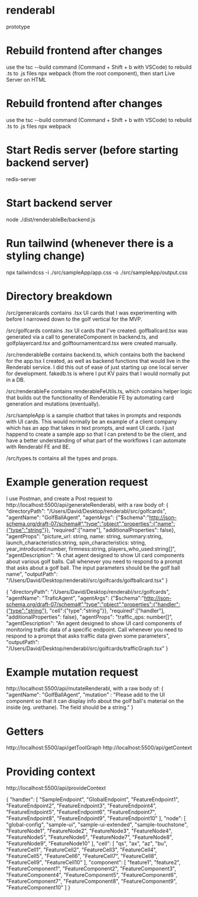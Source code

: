 # renderabl
prototype

# Rebuild frontend after changes
use the tsc --build command (Command + Shift + b with VSCode) to rebuild .ts to .js files
npx webpack (from the root component), then start Live Server on HTML

# Rebuild frontend after changes
use the tsc --build command (Command + Shift + b with VSCode) to rebuild .ts to .js files
npx webpack

# Start Redis server (before starting backend server)
redis-server

# Start backend server
node ./dist/renderableBe/backend.js 

# Run tailwind (whenever there is a styling change)
npx tailwindcss -i ./src/sampleApp/app.css -o ./src/sampleApp/output.css

# Directory breakdown
/src/generalcards contains .tsx UI cards that I was experimenting with before I narrowed down to the golf vertical for the MVP.

/src/golfcards contains .tsx UI cards that I've created. golfballcard.tsx was generated via a call to generateComponent in backend.ts, and golfplayercard.tsx and golftournamentcard.tsx were created manually.

/src/renderableBe contains backend.ts, which contains both the backend for the app.tsx I created, as well as backend functions that would live in the Renderabl service. I did this out of ease of just starting up one local server for development. fakedb.ts is where I put KV pairs that I would normally put in a DB.

/src/renderableFe contains renderableFeUtils.ts, which contains helper logic that builds out the functionality of Renderable FE by automating card generation and mutations (eventually).

/src/sampleApp is a sample chatbot that takes in prompts and responds with UI cards. This would normally be an example of a client company which has an app that takes in text prompts, and want UI cards. I just happend to create a sample app so that I can pretend to be the client, and have a better understanding of what part of the workflows I can automate with Renderabl FE and BE.

/src/types.ts contains all the types and props.

# Example generation request
I use Postman, and create a Post request to http://localhost:5500/api/generateRenderabl, with a raw body of:
{
    "directoryPath": "/Users/David/Desktop/renderabl/src/golfcards",
    "agentName": "GolfBallAgent",
    "agentArgs": {"$schema":"http://json-schema.org/draft-07/schema#","type":"object","properties":{"name":{"type":"string"}}, "required":["name"], "additionalProperties": false},
    "agentProps": "picture_url: string, name: string, summary:string, launch_characteristics:string, spin_characteristics: string, year_introduced:number, firmness:string, players_who_used:string[]",
    "agentDescription": "A chat agent designed to show UI card components about various golf balls. Call whenever you need to respond to a prompt that asks about a golf ball. The input parameters should be the golf ball name",
    "outputPath": "/Users/David/Desktop/renderabl/src/golfcards/golfballcard.tsx"
}

{
    "directoryPath": "/Users/David/Desktop/renderabl/src/golfcards",
    "agentName": "TraficAgent",
    "agentArgs": {"$schema":"http://json-schema.org/draft-07/schema#","type":"object","properties":{"handler":{"type":"string"}, "cell":{"type":"string"}}, "required":["handler"], "additionalProperties": false},
    "agentProps": "traffic_qps: number[]",
    "agentDescription": "An agent designed to show UI card components of monitoring traffic data of a specific endpoint. Call whenever you need to respond to a prompt that asks traffic data given some parameters",
    "outputPath": "/Users/David/Desktop/renderabl/src/golfcards/trafficGraph.tsx"
}

# Example mutation request
http://localhost:5500/api/mutateRenderabl, with a raw body of:
{
    "agentName": "GolfBallAgent",
    "mutation" : "Please add to the UI component so that it can display info about the golf ball's material on the inside (eg. urethane). The field should be a string."
}

# Getters
http://localhost:5500/api/getToolGraph
http://localhost:5500/api/getContext

# Providing context
http://localhost:5500/api/provideContext

{
  "handler": [
    "SampleEndpoint",
    "GlobalEndpoint",
    "FeatureEndpoint1",
    "FeatureEndpoint2",
    "FeatureEndpoint3",
    "FeatureEndpoint4",
    "FeatureEndpoint5",
    "FeatureEndpoint6",
    "FeatureEndpoint7",
    "FeatureEndpoint8",
    "FeatureEndpoint9",
    "FeatureEndpoint10"
  ],
  "node": [
    "global-config",
    "sample-ui",
    "sample-ui-extended",
    "sample-touchstone",
    "FeatureNode1",
    "FeatureNode2",
    "FeatureNode3",
    "FeatureNode4",
    "FeatureNode5",
    "FeatureNode6",
    "FeatureNode7",
    "FeatureNode8",
    "FeatureNode9",
    "FeatureNode10"
  ],
  "cell": [
    "qs",
    "ax",
    "az",
    "bu",
    "FeatureCell1",
    "FeatureCell2",
    "FeatureCell3",
    "FeatureCell4",
    "FeatureCell5",
    "FeatureCell6",
    "FeatureCell7",
    "FeatureCell8",
    "FeatureCell9",
    "FeatureCell10"
  ],
  "component": [
    "feature1",
    "feature2",
    "FeatureComponent1",
    "FeatureComponent2",
    "FeatureComponent3",
    "FeatureComponent4",
    "FeatureComponent5",
    "FeatureComponent6",
    "FeatureComponent7",
    "FeatureComponent8",
    "FeatureComponent9",
    "FeatureComponent10"
  ]
}
